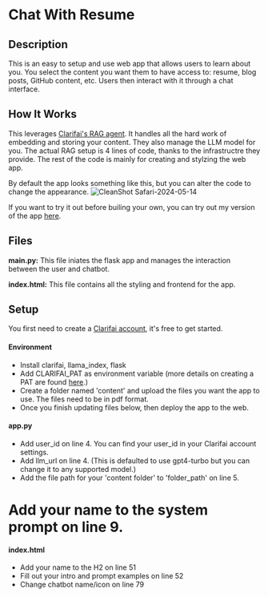 # Chat With Resume

## Description
This is an easy to setup and use web app that allows users to learn about you. You select the content you want them to have access to: resume, blog posts, GitHub content, etc. Users then interact with it through a chat interface.

## How It Works
This leverages [Clarifai's RAG agent](https://www.clarifai.com). It handles all the hard work of embedding and storing your content. They also manage the LLM model for you. The actual RAG setup is 4 lines of code, thanks to the infrastructre they provide. The rest of the code is mainly for creating and stylzing the web app.

By default the app looks something like this, but you can alter the code to change the appearance.
![CleanShot Safari-2024-05-14](https://github.com/brayden-s-haws/chat_with_resume/assets/58832489/69b6df6c-288e-48fb-a16e-97bde311a539)

If you want to try it out before builing your own, you can try out my version of the app [here](https://brayden-resume-bot.replit.app).

## Files

**main.py:** This file iniates the flask app and manages the interaction between the user and chatbot.

**index.html:** This file contains all the styling and frontend for the app.

## Setup

You first need to create a [Clarifai account](https://www.clarifai.com), it's free to get started.

#### Environment
* Install clarifai, llama_index, flask
* Add CLARIFAI_PAT as environment variable (more details on creating a PAT are found [here](https://docs.clarifai.com/clarifai-basics/authentication/personal-access-tokens).)
* Create a folder named 'content' and upload the files you want the app to use. The files need to be in pdf format.
* Once you finish updating files below, then deploy the app to the web.


#### app.py
* Add user_id on line 4. You can find your user_id in your Clarifai account settings.
* Add llm_url on line 4. (This is defaulted to use gpt4-turbo but you can change it to any supported model.)
* Add the file path for your 'content folder' to 'folder_path' on line 5.
# Add your name to the system prompt on line 9.


#### index.html
* Add your name to the H2 on line 51
* Fill out your intro and prompt examples on line 52
* Change chatbot name/icon on  line 79
